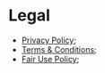 # Legal

- [Privacy Policy](https://freeflarum.com/privacy);
- [Terms & Conditions](https://freeflarum.com/terms);
- [Fair Use Policy](https://freeflarum.com/terms#fair-use-policy);
